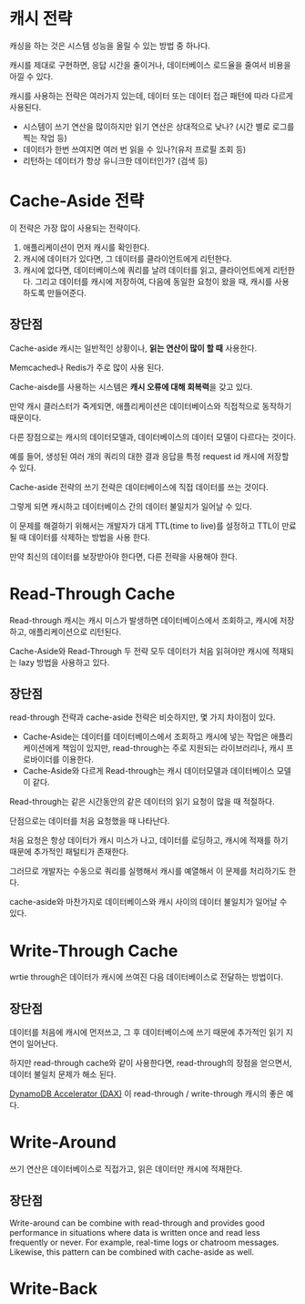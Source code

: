 # 캐시 전략

캐싱을 하는 것은 시스템 성능을 올릴 수 있는 방법 중 하나다.

캐시를 제대로 구현하면, 응답 시간을 줄이거나, 데이터베이스 로드율을 줄여서 비용을 아낄 수 있다.

캐시를 사용하는 전략은 여러가지 있는데, 데이터 또는 데이터 접근 패턴에 따라 다르게 사용된다.

- 시스템이 쓰기 연산을 많이하지만 읽기 연산은 상대적으로 낮나? (시간 별로 로그를 찍는 작업 등)
- 데이터가 한번 쓰여지면 여러 번 읽을 수 있나?(유저 프로필 조회 등)
- 리턴하는 데이터가 항상 유니크한 데이터인가? (검색 등)



# Cache-Aside 전략

이 전략은 가장 많이 사용되는 전략이다.



1. 애플리케이션이 먼저 캐시를 확인한다.
2. 캐시에 데이터가 있다면, 그 데이터를 클라이언트에게 리턴한다.
3. 캐시에 없다면, 데이터베이스에 쿼리를 날려 데이터를 읽고, 클라이언트에게 리턴한다. 그리고 데이터를 캐시에 저장하여, 다음에 동일한 요청이 왔을 때, 캐시를 사용하도록 만들어준다.



## 장단점

Cache-aside 캐시는 일반적인 상황이나, **읽는 연산이 많이 할 때** 사용한다.

Memcached나 Redis가 주로 많이 사용 된다.

Cache-aisde를 사용하는 시스템은 **캐시 오류에 대해 회복력**을 갖고 있다. 

만약 캐시 클러스터가 죽게되면, 애플리케이션은 데이터베이스와 직접적으로 동작하기 때문이다.

다른 장점으로는 캐시의 데이터모델과, 데이터베이스의 데이터 모델이 다르다는 것이다. 

예를 들어, 생성된 여러 개의 쿼리의 대한 결과 응답을 특정 request id 캐시에 저장할 수 있다.

Cache-aside 전략의 쓰기 전략은 데이터베이스에 직접 데이터를 쓰는 것이다.

그렇게 되면 캐시하고 데이터베이스 간의 데이터 불일치가 일어날 수 있다.

이 문제를 해결하기 위해서는 개발자가 대게 TTL(time to live)를 설정하고 TTL이 만료 될 때 데이터를 삭제하는 방법을 사용 한다.

만약 최신의 데이터를 보장받아야 한다면, 다른 전략을 사용해야 한다.



# Read-Through Cache

Read-through 캐시는 캐시 미스가 발생하면 데이터베이스에서 조회하고, 캐시에 저장하고, 애플리케이션으로 리턴된다.

Cache-Aside와 Read-Through 두 전략 모두 데이터가 처음 읽혀야만 캐시에 적재되는 lazy 방법을 사용하고 있다.





## 장단점

read-through 전략과 cache-aside 전략은 비슷하지만, 몇 가지 차이점이 있다.

- Cache-Aside는 데이터를 데이터베이스에서 조회하고 캐시에 넣는 작업은 애플리케이션에게 책임이 있지만, read-through는 주로 지원되는 라이브러리나, 캐시 프로바이더를 이용한다.
- Cache-Aside와 다르게 Read-through는 캐시 데이터모델과 데이터베이스 모델이 같다.

Read-through는 같은 시간동안의 같은 데이터의 읽기 요청이 많을 때 적절하다.

단점으로는 데이터를 처음 요청했을 때 나타난다.

처음 요청은 항상 데이터가 캐시 미스가 나고, 데이터를 로딩하고, 캐시에 적재를 하기 때문에 추가적인 패털티가 존재한다.

그러므로 개발자는 수동으로 쿼리를 실행해서 캐시를 예열해서 이 문제를 처리하기도 한다.

cache-aside와 마찬가지로 데이터베이스와 캐시 사이의 데이터 불일치가 일어날 수 있다.



# Write-Through Cache

wrtie through은 데이터가 캐시에 쓰여진 다음 데이터베이스로 전달하는 방법이다.



## 장단점

데이터를 처음에 캐시에 먼저쓰고, 그 후 데이터베이스에 쓰기 때문에 추가적인 읽기 지연이 일어난다. 

하지만 read-through cache와 같이 사용한다면, read-through의 장점을 얻으면서, 데이터 불일치 문제가 해소 된다.

[DynamoDB Accelerator (DAX)](https://aws.amazon.com/ko/dynamodb/dax/) 이 read-through / write-through 캐시의 좋은 예다. 



# Write-Around

쓰기 연산은 데이터베이스로 직접가고, 읽은 데이터만 캐시에 적재한다.



## 장단점

Write-around can be combine with read-through and provides good performance in situations where data is written once and read less frequently or never. For example, real-time logs or chatroom messages. Likewise, this pattern can be combined with cache-aside as well.



# Write-Back